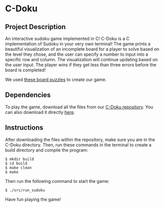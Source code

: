 # C-Doku
## Project Description
An interactive sudoku game implemented in C!
C-Doku is a C implementation of Sudoku in your very own terminal! The game prints a beautiful visualization of an incomplete board for a player to solve based on the level they chose, and the user can specify a number to input into a specific row and column. The visualization will continue updating based on the user input. The player wins if they get less than three errors before the board is completed!

We used [these board puzzles]([https://www.rd.com/wp-content/uploads/2020/12/Sudoku-Puzzle_01.pdf](https://www.rd.com/list/printable-sudoku-puzzles/)) to create our game. 

## Dependencies
To play the game, download all the files from our [C-Doku repository](https://github.com/olincollege/C-Doku). You can also download it directly [here](https://github.com/olincollege/C-Doku/archive/refs/heads/main.zip). 

## Instructions
After downloading the files within the repository, make sure you are in the C-Doku directory. Then, run these commands in the terminal to create a build directory and compile
the program:

```
$ mkdir build
$ cd build
$ make clean
$ make
```
Then run the following command to start the game:

```
$ ./src/run_sudoku
```
Have fun playing the game!
